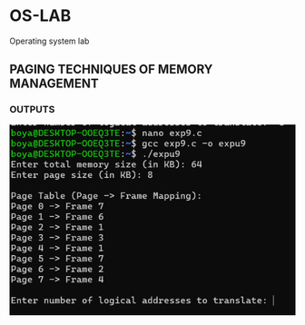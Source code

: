 # OS-LAB 
Operating system lab
## PAGING TECHNIQUES OF MEMORY MANAGEMENT
### OUTPUTS
![ exp9 output](exp9.png)

